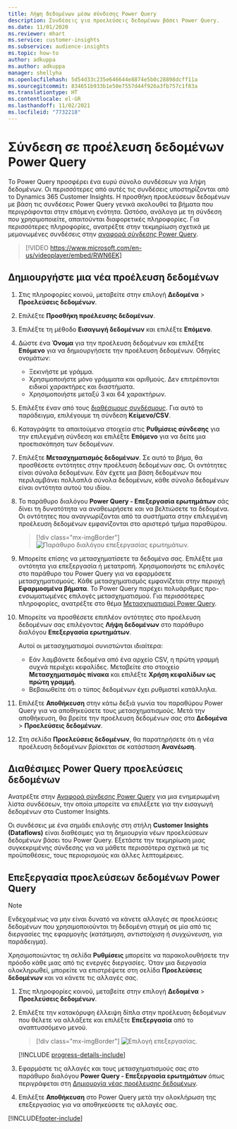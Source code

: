 ```yaml
---
title: Λήψη δεδομένων μέσω σύνδεσης Power Query
description: Συνδέσεις για προελεύσεις δεδομένων βάσει Power Query.
ms.date: 11/01/2020
ms.reviewer: mhart
ms.service: customer-insights
ms.subservice: audience-insights
ms.topic: how-to
author: adkuppa
ms.author: adkuppa
manager: shellyha
ms.openlocfilehash: 5d54d33c235e646644e8874e5b0c28898dcff11a
ms.sourcegitcommit: 834651b933b1e50e7557d44f926a3fb757c1f83a
ms.translationtype: HT
ms.contentlocale: el-GR
ms.lasthandoff: 11/02/2021
ms.locfileid: "7732218"
---
```

# <a name="connect-to-a-power-query-data-source"></a>Σύνδεση σε προέλευση δεδομένων Power Query

Το Power Query προσφέρει ένα ευρύ σύνολο συνδέσεων για λήψη δεδομένων. Οι περισσότερες από αυτές τις συνδέσεις υποστηρίζονται από το Dynamics 365 Customer Insights. Η προσθήκη προελεύσεων δεδομένων με βάση τις συνδέσεις Power Query γενικά ακολουθεί τα βήματα που περιγράφονται στην επόμενη ενότητα. Ωστόσο, ανάλογα με τη σύνδεση που χρησιμοποιείτε, απαιτούνται διαφορετικές πληροφορίες. Για περισσότερες πληροφορίες, ανατρέξτε στην τεκμηρίωση σχετικά με μεμονωμένες συνδέσεις στην [αναφορά σύνδεσης Power Query](/power-query/connectors/).

> [!VIDEO https://www.microsoft.com/en-us/videoplayer/embed/RWN6EK]

## <a name="create-a-new-data-source"></a>Δημιουργήστε μια νέα προέλευση δεδομένων

1. Στις πληροφορίες κοινού, μεταβείτε στην επιλογή **Δεδομένα** > **Προελεύσεις δεδομένων**.

1. Επιλέξτε **Προσθήκη προέλευσης δεδομένων**.

1. Επιλέξτε τη μέθοδο **Εισαγωγή δεδομένων** και επιλέξτε **Επόμενο**.

1. Δώστε ένα **Όνομα** για την προέλευση δεδομένων και επιλέξτε **Επόμενο** για να δημιουργήσετε την προέλευση δεδομένων. Οδηγίες ονομάτων: 
   - Ξεκινήστε με γράμμα.
   - Χρησιμοποιήστε μόνο γράμματα και αριθμούς. Δεν επιτρέπονται ειδικοί χαρακτήρες και διαστήματα.
   - Χρησιμοποιήστε μεταξύ 3 και 64 χαρακτήρων.

1. Επιλέξτε έναν από τους [διαθέσιμους συνδέσμους](#available-power-query-data-sources). Για αυτό το παράδειγμα, επιλέγουμε τη σύνδεση **Κείμενο/CSV**.

1. Καταγράψτε τα απαιτούμενα στοιχεία στις **Ρυθμίσεις σύνδεσης** για την επιλεγμένη σύνδεση και επιλέξτε **Επόμενο** για να δείτε μια προεπισκόπηση των δεδομένων.

1. Επιλέξτε **Μετασχηματισμός δεδομένων**. Σε αυτό το βήμα, θα προσθέσετε οντότητες στην προέλευση δεδομένων σας. Οι οντότητες είναι σύνολα δεδομένων. Εάν έχετε μια βάση δεδομένων που περιλαμβάνει πολλαπλά σύνολα δεδομένων, κάθε σύνολο δεδομένων είναι οντότητα αυτού του ιδίου.

1. Το παράθυρο διαλόγου **Power Query - Επεξεργασία ερωτημάτων** σάς δίνει τη δυνατότητα να αναθεωρήσετε και να βελτιώσετε τα δεδομένα. Οι οντότητες που αναγνωρίζονται από τα συστήματα στην επιλεγμένη προέλευση δεδομένων εμφανίζονται στο αριστερό τμήμα παραθύρου.

   > [!div class="mx-imgBorder"]
   > ![Παράθυρο διαλόγου επεξεργασίας ερωτημάτων.](media/data-manager-configure-edit-queries.png "Παράθυρο διαλόγου επεξεργασίας ερωτημάτων")

1. Μπορείτε επίσης να μετασχηματίσετε τα δεδομένα σας. Επιλέξτε μια οντότητα για επεξεργασία ή μετατροπή. Χρησιμοποιήστε τις επιλογές στο παράθυρο του Power Query για να εφαρμόσετε μετασχηματισμούς. Κάθε μετασχηματισμός εμφανίζεται στην περιοχή **Εφαρμοσμένα βήματα**. Το Power Query παρέχει πολυάριθμες προ-ενσωματωμένες επιλογές μετασχηματισμού. Για περισσότερες πληροφορίες, ανατρέξτε στο θέμα [Μετασχηματισμοί Power Query](/power-query/power-query-what-is-power-query#transformations).

1. Μπορείτε να προσθέσετε επιπλέον οντότητες στο προέλευση δεδομένων σας επιλέγοντας **Λήψη δεδομένων** στο παράθυρο διαλόγου **Επεξεργασία ερωτημάτων**.

   Αυτοί οι μετασχηματισμοί συνιστώνται ιδιαίτερα:

   - Εάν λαμβάνετε δεδομένα από ένα αρχείο CSV, η πρώτη γραμμή συχνά περιέχει κεφαλίδες. Μεταβείτε στο στοιχείο **Μετασχηματισμός πίνακα** και επιλέξτε **Χρήση κεφαλίδων ως πρώτη γραμμή**.
   - Βεβαιωθείτε ότι ο τύπος δεδομένων έχει ρυθμιστεί κατάλληλα.

1. Επιλέξτε **Αποθήκευση** στην κάτω δεξιά γωνία του παραθύρου Power Query για να αποθηκεύσετε τους μετασχηματισμούς. Μετά την αποθήκευση, θα βρείτε την προέλευση δεδομένων σας στα **Δεδομένα** > **Προελεύσεις δεδομένων**.

1. Στη σελίδα **Προελεύσεις δεδομένων**, θα παρατηρήσετε ότι η νέα προέλευση δεδομένων βρίσκεται σε κατάσταση **Ανανέωση**.

## <a name="available-power-query-data-sources"></a>Διαθέσιμες Power Query προελεύσεις δεδομένων

Ανατρέξτε στην [Αναφορά σύνδεσης Power Query](/power-query/connectors/) για μια ενημερωμένη λίστα συνδέσεων, την οποία μπορείτε να επιλέξετε για την εισαγωγή δεδομένων στο Customer Insights. 

Οι συνδέσεις με ένα σημάδι επιλογής στη στήλη **Customer Insights (Dataflows)** είναι διαθέσιμες για τη δημιουργία νέων προελεύσεων δεδομένων βάσει του Power Query. Εξετάστε την τεκμηρίωση μιας συγκεκριμένης σύνδεσης για να μάθετε περισσότερα σχετικά με τις προϋποθέσεις, τους περιορισμούς και άλλες λεπτομέρειες.

## <a name="edit-power-query-data-sources"></a>Επεξεργασία προελεύσεων δεδομένων Power Query

> [!NOTE]
> Ενδεχομένως να μην είναι δυνατό να κάνετε αλλαγές σε προελεύσεις δεδομένων που χρησιμοποιούνται τη δεδομένη στιγμή σε μία από τις διεργασίες της εφαρμογής (*κατάτμηση*, *αντιστοίχιση* ή *συγχώνευση*, για παράδειγμα). 
>
> Χρησιμοποιώντας τη σελίδα **Ρυθμίσεις** μπορείτε να παρακολουθήσετε την πρόοδο κάθε μιας από τις ενεργές διεργασίες. Όταν μια διεργασία ολοκληρωθεί, μπορείτε να επιστρέψετε στη σελίδα **Προελεύσεις δεδομένων** και να κάνετε τις αλλαγές σας.

1. Στις πληροφορίες κοινού, μεταβείτε στην επιλογή **Δεδομένα** > **Προελεύσεις δεδομένων**.

2. Επιλέξτε την κατακόρυφη έλλειψη δίπλα στην προέλευση δεδομένων που θέλετε να αλλάξετε και επιλέξτε **Επεξεργασία** από το αναπτυσσόμενο μενού.

   > [!div class="mx-imgBorder"]
   > ![Επιλογή επεξεργασίας.](media/edit-option-data-sources.png "Επιλογή επεξεργασίας")

   [!INCLUDE [progress-details-include](../includes/progress-details-pane.md)]
   
3. Εφαρμόστε τις αλλαγές και τους μετασχηματισμούς σας στο παράθυρο διαλόγου **Power Query - Επεξεργασία ερωτημάτων** όπως περιγράφεται στη [Δημιουργία νέας προέλευσης δεδομένων](#create-a-new-data-source).

4. Επιλέξτε **Αποθήκευση** στο Power Query μετά την ολοκλήρωση της επεξεργασίας για να αποθηκεύσετε τις αλλαγές σας.


[!INCLUDE[footer-include](../includes/footer-banner.md)]
